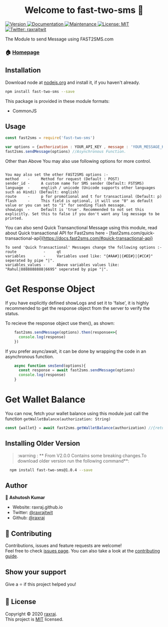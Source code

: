<h1 align="center">Welcome to fast-two-sms 👋</h1>
<p>
  <a href="https://www.npmjs.com/package/fast-two-sms" target="_blank">
    <img alt="Version" src="https://img.shields.io/npm/v/fast-two-sms.svg">
  </a>
  <a href="https://github.com/raxraj/fast2sms#readme" target="_blank">
    <img alt="Documentation" src="https://img.shields.io/badge/documentation-yes-brightgreen.svg" />
  </a>
  <a href="https://github.com/raxraj/fast2sms/graphs/commit-activity" target="_blank">
    <img alt="Maintenance" src="https://img.shields.io/badge/Maintained%3F-yes-green.svg" />
  </a>
  <a href="https://github.com/raxraj/fast2sms/blob/master/LICENSE" target="_blank">
    <img alt="License: MIT" src="https://img.shields.io/github/license/raxraj/fast-two-sms" />
  </a>
  <a href="https://twitter.com/raxrajtwit" target="_blank">
    <img alt="Twitter: raxrajtwit" src="https://img.shields.io/twitter/follow/raxrajtwit.svg?style=social" />
  </a>
</p>

The Module to send Message using FAST2SMS.com

### 🏠 [Homepage](https://github.com/raxraj/fast2sms#readme)

## Installation
Download node at [nodejs.org](http://nodejs.org) and install it, if you haven't already.

```sh
npm install fast-two-sms --save
```

This package is provided in these module formats:

- CommonJS

## Usage

```js
const fast2sms = require('fast-two-sms')

var options = {authorization : YOUR_API_KEY , message : 'YOUR_MESSAGE_HERE' ,  numbers : ['9999999999','8888888888']} 
fast2sms.sendMessage(options) //Asynchronous Function.
```
Other than Above You may also use following options for more control.

```

You may also set the other FAST2SMS options :-
method    -     Method for request (Default : POST)
sender_id -     A custom name for SMS sender (Default: FSTSMS)
language  -     english / unicode (Unicode supports other languages such as Hindi) (Default: english)
route     -     p for promotional and t for transactional (Default: p)
flash     -     This field is optional, it will use "0" as default value or you can set to "1" for sending flash message. 
showLogs  -     Default is 'true'. Recommended to not set this explicitly. Set this to false if you don't want any log message to be printed.
```
You can also send Quick Transanctional Message using this module, read about Quick transactional API for Fast2sms here - [fast2sms.com/quick-transactional-api]{https://docs.fast2sms.com/#quick-transactional-api}

```
To send 'Quick Transactional' Messages change the following options :-
route            -     qt
variables        -     Variables used like: "{#AA#}|{#EE#}|{#CC#}" seperated by pipe "|".
variables_values -     Above variables values like: "Rahul|8888888888|6695" seperated by pipe "|".

```



# Get Response Object
If you have explicitly defined showLogs and set it to 'false', it is highly recommended to get the response object from the server to verify the status.

To recieve the response object use then(), as shown:

```js
    fast2sms.sendMessage(options).then(response=>{
      console.log(response)
    })
```

If you prefer async/await, it can be done by wrapping the code in an asynchronous function.

```js
    async function smsSend(options){
      const response = await fast2sms.sendMessage(options)
      console.log(response)
    }
```

# Get Wallet Balance
You can now, fetch your wallet balance using this module just call the function `getWalletBalance(authorization: String)`
```js
const {wallet} = await fast2sms.getWalletBalance(authorization) //{returns {return:true, wallet: XX.XX}}
```

## Installing Older Version

>:warning : ** From V2.0.0 Contains some breaking changes.To download older version run the following command**: 

```sh
  npm install fast-two-sms@1.0.4 --save
```

## Author

👤 **Ashutosh Kumar**

* Website: raxraj.github.io
* Twitter: [@raxrajtwit](https://twitter.com/raxrajtwit)
* Github: [@raxraj](https://github.com/raxraj)

## 🤝 Contributing

Contributions, issues and feature requests are welcome!<br />Feel free to check [issues page](https://github.com/raxraj/fast2sms/issues). You can also take a look at the [contributing guide](https://github.com/raxraj/fast2sms/blob/master/CONTRIBUTING.md).

## Show your support

Give a ⭐️ if this project helped you!

## 📝 License

Copyright © 2020 [raxraj](https://github.com/raxraj).<br />
This project is [MIT](https://github.com/raxraj/fast2sms/blob/master/LICENSE) licensed.
